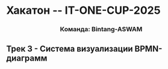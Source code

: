 # Хакатон -- IT-ONE-CUP-2025

<div align="center">
  <h3>Команда: Bintang-ASWAM</h3>
</div>
<h2>Трек 3 - Система визуализации BPMN-диаграмм</h2>
